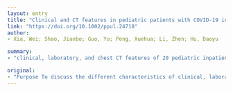 ```yaml
---
layout: entry
title: "Clinical and CT features in pediatric patients with COVID-19 infection: Different points from adults"
link: "https://doi.org/10.1002/ppul.24718"
author:
- Xia, Wei; Shao, Jianbo; Guo, Yu; Peng, Xuehua; Li, Zhen; Hu, Daoyu

summary:
- "clinical, laboratory, and chest CT features of 20 pediatric inpatients with 2019 novel coronavirus (COVID-19) infection were retrospectively analyzed during 23 January and 8 February 2020. All the patients were undergone chest CT in our hospital. Fever (12/20, 60%) and cough (13/20, 65%) were the most common symptoms. Procalcitonin elevation (16/20,80%) should be pay attention to, which is not common in pediatric patients."

original:
- "Purpose To discuss the different characteristics of clinical, laboratory, and chest computed tomography (CT) in pediatric patients from adults with 2019 novel coronavirus (COVID-19) infection. Methods The clinical, laboratory, and chest CT features of 20 pediatric inpatients with COVID-19 infection confirmed by pharyngeal swab COVID-19 nucleic acid test were retrospectively analyzed during 23 January and 8 February 2020. The clinical and laboratory information was obtained from inpatient records. All the patients were undergone chest CT in our hospital. Results Thirteen pediatric patients (13/20, 65%) had an identified history of close contact with COVID-19 diagnosed family members. Fever (12/20, 60%) and cough (13/20, 65%) were the most common symptoms. For laboratory findings, procalcitonin elevation (16/20, 80%) should be pay attention to, which is not common in adults. Coinfection (8/20, 40%) is common in pediatric patients. A total of 6 patients presented with unilateral pulmonary lesions (6/20, 30%), 10 with bilateral pulmonary lesions (10/20, 50%), and 4 cases showed no abnormality on chest CT (4/20, 20%). Consolidation with surrounding halo sign was observed in 10 patients (10/20, 50%), ground-glass opacities were observed in 12 patients (12/20, 60%), fine mesh shadow was observed in 4 patients (4/20, 20%), and tiny nodules were observed in 3 patients (3/20, 15%). Conclusion Procalcitonin elevation and consolidation with surrounding halo signs were common in pediatric patients which were different from adults. It is suggested that underlying coinfection may be more common in pediatrics, and the consolidation with surrounding halo sign which is considered as a typical sign in pediatric patients."
---
```



